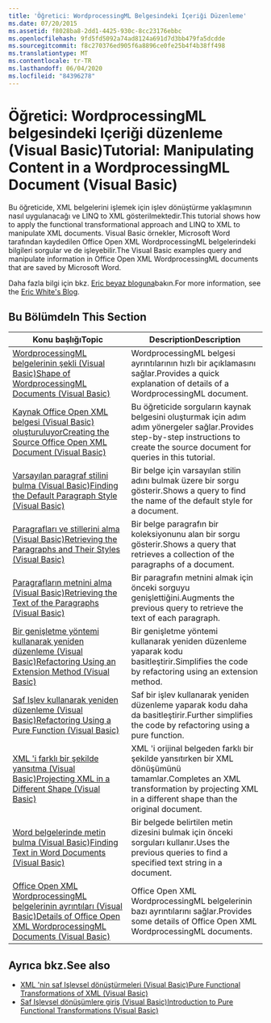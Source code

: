 ```yaml
---
title: 'Öğretici: WordprocessingML Belgesindeki İçeriği Düzenleme'
ms.date: 07/20/2015
ms.assetid: f8028ba8-2dd1-4425-930c-8cc23176ebbc
ms.openlocfilehash: 9fd5fd5092a74ad8124a691d7d3bb479fa5dcdde
ms.sourcegitcommit: f8c270376ed905f6a8896ce0fe25b4f4b38ff498
ms.translationtype: MT
ms.contentlocale: tr-TR
ms.lasthandoff: 06/04/2020
ms.locfileid: "84396278"
---
```

# <a name="tutorial-manipulating-content-in-a-wordprocessingml-document-visual-basic"></a><span data-ttu-id="5de7c-102">Öğretici: WordprocessingML belgesindeki Içeriği düzenleme (Visual Basic)</span><span class="sxs-lookup"><span data-stu-id="5de7c-102">Tutorial: Manipulating Content in a WordprocessingML Document (Visual Basic)</span></span>
<span data-ttu-id="5de7c-103">Bu öğreticide, XML belgelerini işlemek için işlev dönüştürme yaklaşımının nasıl uygulanacağı ve LINQ to XML gösterilmektedir.</span><span class="sxs-lookup"><span data-stu-id="5de7c-103">This tutorial shows how to apply the functional transformational approach and LINQ to XML to manipulate XML documents.</span></span> <span data-ttu-id="5de7c-104">Visual Basic örnekler, Microsoft Word tarafından kaydedilen Office Open XML WordprocessingML belgelerindeki bilgileri sorgular ve de işleyebilir.</span><span class="sxs-lookup"><span data-stu-id="5de7c-104">The Visual Basic examples query and manipulate information in Office Open XML WordprocessingML documents that are saved by Microsoft Word.</span></span>  
  
 <span data-ttu-id="5de7c-105">Daha fazla bilgi için bkz. [Eric beyaz bloguna](http://www.ericwhite.com)bakın.</span><span class="sxs-lookup"><span data-stu-id="5de7c-105">For more information, see the [Eric White's Blog](http://www.ericwhite.com).</span></span>  
  
## <a name="in-this-section"></a><span data-ttu-id="5de7c-106">Bu Bölümde</span><span class="sxs-lookup"><span data-stu-id="5de7c-106">In This Section</span></span>  
  
|<span data-ttu-id="5de7c-107">Konu başlığı</span><span class="sxs-lookup"><span data-stu-id="5de7c-107">Topic</span></span>|<span data-ttu-id="5de7c-108">Description</span><span class="sxs-lookup"><span data-stu-id="5de7c-108">Description</span></span>|  
|-----------|-----------------|  
|[<span data-ttu-id="5de7c-109">WordprocessingML belgelerinin şekli (Visual Basic)</span><span class="sxs-lookup"><span data-stu-id="5de7c-109">Shape of WordprocessingML Documents (Visual Basic)</span></span>](shape-of-wordprocessingml-documents.md)|<span data-ttu-id="5de7c-110">WordprocessingML belgesi ayrıntılarının hızlı bir açıklamasını sağlar.</span><span class="sxs-lookup"><span data-stu-id="5de7c-110">Provides a quick explanation of details of a WordprocessingML document.</span></span>|  
|[<span data-ttu-id="5de7c-111">Kaynak Office Open XML belgesi (Visual Basic) oluşturuluyor</span><span class="sxs-lookup"><span data-stu-id="5de7c-111">Creating the Source Office Open XML Document (Visual Basic)</span></span>](creating-the-source-office-open-xml-document.md)|<span data-ttu-id="5de7c-112">Bu öğreticide sorguların kaynak belgesini oluşturmak için adım adım yönergeler sağlar.</span><span class="sxs-lookup"><span data-stu-id="5de7c-112">Provides step-by-step instructions to create the source document for queries in this tutorial.</span></span>|  
|[<span data-ttu-id="5de7c-113">Varsayılan paragraf stilini bulma (Visual Basic)</span><span class="sxs-lookup"><span data-stu-id="5de7c-113">Finding the Default Paragraph Style (Visual Basic)</span></span>](finding-the-default-paragraph-style.md)|<span data-ttu-id="5de7c-114">Bir belge için varsayılan stilin adını bulmak üzere bir sorgu gösterir.</span><span class="sxs-lookup"><span data-stu-id="5de7c-114">Shows a query to find the name of the default style for a document.</span></span>|  
|[<span data-ttu-id="5de7c-115">Paragrafları ve stillerini alma (Visual Basic)</span><span class="sxs-lookup"><span data-stu-id="5de7c-115">Retrieving the Paragraphs and Their Styles (Visual Basic)</span></span>](retrieving-the-paragraphs-and-their-styles.md)|<span data-ttu-id="5de7c-116">Bir belge paragrafın bir koleksiyonunu alan bir sorgu gösterir.</span><span class="sxs-lookup"><span data-stu-id="5de7c-116">Shows a query that retrieves a collection of the paragraphs of a document.</span></span>|  
|[<span data-ttu-id="5de7c-117">Paragrafların metnini alma (Visual Basic)</span><span class="sxs-lookup"><span data-stu-id="5de7c-117">Retrieving the Text of the Paragraphs (Visual Basic)</span></span>](retrieving-the-text-of-the-paragraphs.md)|<span data-ttu-id="5de7c-118">Bir paragrafın metnini almak için önceki sorguyu genişlettiğini.</span><span class="sxs-lookup"><span data-stu-id="5de7c-118">Augments the previous query to retrieve the text of each paragraph.</span></span>|  
|[<span data-ttu-id="5de7c-119">Bir genişletme yöntemi kullanarak yeniden düzenleme (Visual Basic)</span><span class="sxs-lookup"><span data-stu-id="5de7c-119">Refactoring Using an Extension Method (Visual Basic)</span></span>](refactoring-using-an-extension-method.md)|<span data-ttu-id="5de7c-120">Bir genişletme yöntemi kullanarak yeniden düzenleme yaparak kodu basitleştirir.</span><span class="sxs-lookup"><span data-stu-id="5de7c-120">Simplifies the code by refactoring using an extension method.</span></span>|  
|[<span data-ttu-id="5de7c-121">Saf Işlev kullanarak yeniden düzenleme (Visual Basic)</span><span class="sxs-lookup"><span data-stu-id="5de7c-121">Refactoring Using a Pure Function (Visual Basic)</span></span>](refactoring-using-a-pure-function.md)|<span data-ttu-id="5de7c-122">Saf bir işlev kullanarak yeniden düzenleme yaparak kodu daha da basitleştirir.</span><span class="sxs-lookup"><span data-stu-id="5de7c-122">Further simplifies the code by refactoring using a pure function.</span></span>|  
|[<span data-ttu-id="5de7c-123">XML 'i farklı bir şekilde yansıtma (Visual Basic)</span><span class="sxs-lookup"><span data-stu-id="5de7c-123">Projecting XML in a Different Shape (Visual Basic)</span></span>](projecting-xml-in-a-different-shape.md)|<span data-ttu-id="5de7c-124">XML 'i orijinal belgeden farklı bir şekilde yansıtırken bir XML dönüşümünü tamamlar.</span><span class="sxs-lookup"><span data-stu-id="5de7c-124">Completes an XML transformation by projecting XML in a different shape than the original document.</span></span>|  
|[<span data-ttu-id="5de7c-125">Word belgelerinde metin bulma (Visual Basic)</span><span class="sxs-lookup"><span data-stu-id="5de7c-125">Finding Text in Word Documents (Visual Basic)</span></span>](finding-text-in-word-documents.md)|<span data-ttu-id="5de7c-126">Bir belgede belirtilen metin dizesini bulmak için önceki sorguları kullanır.</span><span class="sxs-lookup"><span data-stu-id="5de7c-126">Uses the previous queries to find a specified text string in a document.</span></span>|  
|[<span data-ttu-id="5de7c-127">Office Open XML WordprocessingML belgelerinin ayrıntıları (Visual Basic)</span><span class="sxs-lookup"><span data-stu-id="5de7c-127">Details of Office Open XML WordprocessingML Documents (Visual Basic)</span></span>](details-of-office-open-xml-wordprocessingml-documents.md)|<span data-ttu-id="5de7c-128">Office Open XML WordprocessingML belgelerinin bazı ayrıntılarını sağlar.</span><span class="sxs-lookup"><span data-stu-id="5de7c-128">Provides some details of Office Open XML WordprocessingML documents.</span></span>|  
  
## <a name="see-also"></a><span data-ttu-id="5de7c-129">Ayrıca bkz.</span><span class="sxs-lookup"><span data-stu-id="5de7c-129">See also</span></span>

- [<span data-ttu-id="5de7c-130">XML 'nin saf Işlevsel dönüştürmeleri (Visual Basic)</span><span class="sxs-lookup"><span data-stu-id="5de7c-130">Pure Functional Transformations of XML (Visual Basic)</span></span>](pure-functional-transformations-of-xml.md)
- [<span data-ttu-id="5de7c-131">Saf Işlevsel dönüşümlere giriş (Visual Basic)</span><span class="sxs-lookup"><span data-stu-id="5de7c-131">Introduction to Pure Functional Transformations (Visual Basic)</span></span>](introduction-to-pure-functional-transformations.md)
